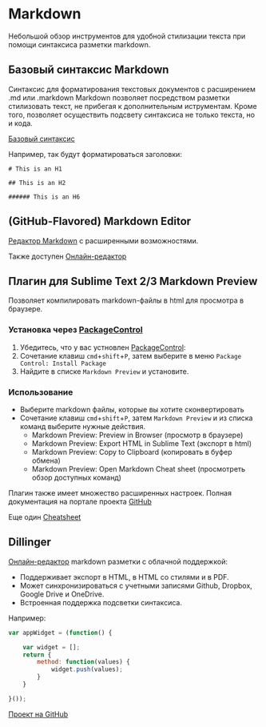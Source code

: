 # 	Markdown 
Небольшой обзор инструментов для удобной стилизации текста при помощи синтаксиса разметки markdown.




## Базовый синтаксис Markdown
Синтаксис для форматирования  текстовых документов  с расширением .md или .markdown
Markdown позволяет посредством разметки стилизовать текст, не прибегая к дополнительным иструментам.
Кроме того, позволяет осуществить подсвету синтаксиса не только текста, но и кода.

[Базовый синтаксис](https://help.github.com/articles/markdown-basics/)

Например, так будут форматироваться заголовки:

<pre><code># This is an H1

## This is an H2

###### This is an H6
</code></pre>

## (GitHub-Flavored) Markdown Editor

[Редактор Markdown](https://guides.github.com/features/mastering-markdown/#GitHub-flavored-markdown) с расширенными возможностями.

Также доступен [Онлайн-редактор](https://jbt.github.io/markdown-editor/) 

## Плагин для Sublime Text 2/3  Markdown Preview
Позволяет компилировать markdown-файлы в html  для просмотра в браузере.

### Установка через [PackageControl](https://packagecontrol.io/)

1. Убедитесь, что у вас устновлен [PackageControl](https://packagecontrol.io/):
2. Сочетание клавиш `cmd`+`shift`+`P`, затем выберите в меню `Package Control: Install Package`
3. Найдите в списке `Markdown Preview` и установите.

### Использование

* Выберите markdown файлы, которые вы хотите сконвертировать
* Сочетание клавиш `cmd`+`shift`+`P`, затем `Markdown Preview` и из списка команд выберите нужные действия.
	- Markdown Preview: Preview in Browser (просмотр в браузере)
	- Markdown Preview: Export HTML in Sublime Text (экспорт в html)
	- Markdown Preview: Copy to Clipboard (копировать в буфер обмена)
	- Markdown Preview: Open Markdown Cheat sheet (просмотреть обзор доступных команд)

Плагин также имеет множество расширенных настроек. Полная документация на портале проекта  [GitHub](https://github.com/revolunet/sublimetext-markdown-preview)

Еще один [Cheatsheet](https://github.com/adam-p/markdown-here/wiki/Markdown-Cheatsheet)	

## Dillinger

[Онлайн-редактор](http://dillinger.io/) markdown разметки с  облачной поддержкой:

* Поддерживает экспорт в HTML, в HTML cо стилями и в PDF.
* Может синхронизироваться с учетными записями Github, Dropbox, Google Drive и OneDrive.
* Встроенная поддержка подсветки синтаксиса. 

Например:

```javascript
var appWidget = (function() { 

	var widget = [];
	return { 
		method: function(values) { 		
			widget.push(values);
		}
	} 

}());
```
[Проект на GitHub](https://github.com/joemccann/dillingerr)
